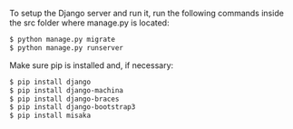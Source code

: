 To setup the Django server and run it, run the following commands inside the src folder where manage.py is located:

```bash
$ python manage.py migrate
$ python manage.py runserver
```

Make sure pip is installed and, if necessary:

```bash
$ pip install django
$ pip install django-machina
$ pip install django-braces
$ pip install django-bootstrap3
$ pip install misaka
```

